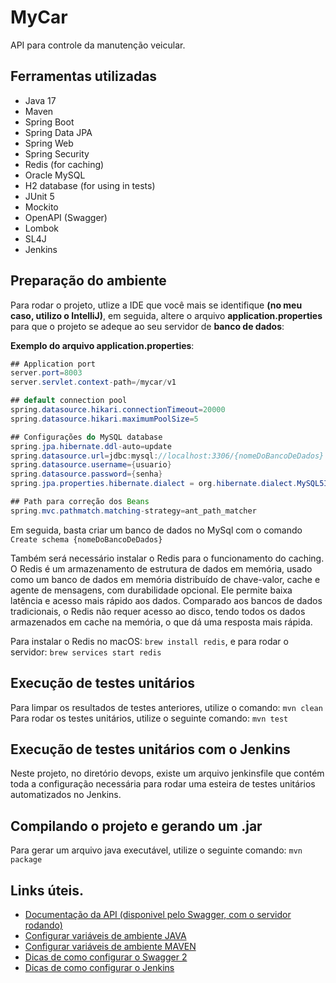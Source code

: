 # MyCar

<p>API para controle da manutenção veicular.</p>

## Ferramentas utilizadas

- Java 17
- Maven
- Spring Boot
- Spring Data JPA
- Spring Web
- Spring Security
- Redis (for caching)
- Oracle MySQL
- H2 database (for using in tests)
- JUnit 5
- Mockito
- OpenAPI (Swagger)
- Lombok
- SL4J
- Jenkins

## Preparação do ambiente
Para rodar o projeto, utlize a IDE que você mais se identifique **(no meu caso, utilizo o IntelliJ)**, em seguida, altere o arquivo **application.properties** para que o projeto se adeque ao seu servidor de **banco de dados**:

**Exemplo do arquivo application.properties**:

````java
## Application port
server.port=8003
server.servlet.context-path=/mycar/v1

## default connection pool
spring.datasource.hikari.connectionTimeout=20000
spring.datasource.hikari.maximumPoolSize=5

## Configurações do MySQL database
spring.jpa.hibernate.ddl-auto=update
spring.datasource.url=jdbc:mysql://localhost:3306/{nomeDoBancoDeDados}
spring.datasource.username={usuario}
spring.datasource.password={senha}
spring.jpa.properties.hibernate.dialect = org.hibernate.dialect.MySQL5InnoDBDialect

## Path para correção dos Beans
spring.mvc.pathmatch.matching-strategy=ant_path_matcher
````

Em seguida, basta criar um banco de dados no MySql com o comando `Create schema {nomeDoBancoDeDados}`

Também será necessário instalar o Redis para o funcionamento do caching. O Redis é um armazenamento de estrutura de dados em memória, usado como um banco 
de dados em memória distribuído de chave-valor, cache e agente de mensagens, com durabilidade opcional. Ele permite baixa latência e acesso mais rápido aos 
dados. Comparado aos bancos de dados tradicionais, o Redis não requer acesso ao disco, tendo todos os dados armazenados em cache na memória, o que dá uma 
resposta mais rápida.

Para instalar o Redis no macOS: `brew install redis`, e para rodar o servidor: `brew services start redis`

## Execução de testes unitários

Para limpar os resultados de testes anteriores, utilize o comando: `mvn clean`
Para rodar os testes unitários, utilize o seguinte comando: `mvn test`

## Execução de testes unitários com o Jenkins
Neste projeto, no diretório devops, existe um arquivo jenkinsfile que contém  toda a configuração necessária para rodar uma esteira de testes unitários automatizados no Jenkins. 

## Compilando o projeto e gerando um .jar

Para gerar um arquivo java executável, utilize o seguinte comando: `mvn package`

## Links úteis.

- [Documentação da API (disponivel pelo Swagger, com o servidor rodando)](http://localhost:8003/mycar/v1/swagger-ui.html#)
- [Configurar variáveis de ambiente JAVA](https://mauriciogeneroso.medium.com/configurando-java-4-como-configurar-as-vari%C3%A1veis-java-home-path-e-classpath-no-windows-46040950638f)
- [Configurar variáveis de ambiente MAVEN](https://pt.stackoverflow.com/questions/259927/como-configurar-vari%C3%A1veis-de-ambiente-maven-java)
- [Dicas de como configurar o Swagger 2](https://www.baeldung.com/swagger-2-documentation-for-spring-rest-api)
- [Dicas de como configurar o Jenkins](https://medium.com/cwi-software/testes-automatizados-no-jenkins-recursos-plugins-e-dicas-para-aumentar-a-produtividade-1685ffa1e9db#:~:text=Como%20configurar%3A,pasta%20%E2%80%9Csurefire%2Dreports%E2%80%9D.)
